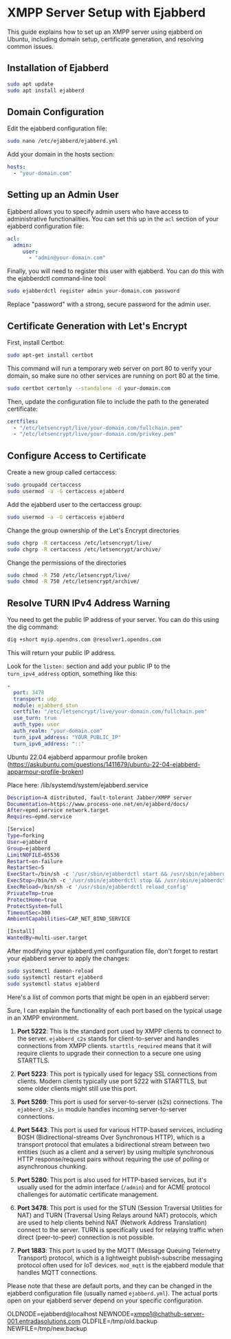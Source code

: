 # XMPP Server Setup with Ejabberd

This guide explains how to set up an XMPP server using ejabberd on Ubuntu, including domain setup, certificate generation, and resolving common issues.

## Installation of Ejabberd

```bash
sudo apt update
sudo apt install ejabberd
```

## Domain Configuration

Edit the ejabberd configuration file:

```bash
sudo nano /etc/ejabberd/ejabberd.yml
```

Add your domain in the hosts section:

```yaml
hosts:
  - "your-domain.com"
```

## Setting up an Admin User

Ejabberd allows you to specify admin users who have access to administrative functionalities. You can set this up in the `acl` section of your ejabberd configuration file:

```yaml
acl:
  admin:
     user:
       - "admin@your-domain.com"
```

Finally, you will need to register this user with ejabberd. You can do this with the ejabberdctl command-line tool:

```bash
sudo ejabberdctl register admin your-domain.com password
```

Replace "password" with a strong, secure password for the admin user.

## Certificate Generation with Let's Encrypt

First, install Certbot:

```bash
sudo apt-get install certbot
```

This command will run a temporary web server on port 80 to verify your domain, so make sure no other services are running on port 80 at the time.

```bash
sudo certbot certonly --standalone -d your-domain.com
```

Then, update the configuration file to include the path to the generated certificate:

```yaml
certfiles:
  - "/etc/letsencrypt/live/your-domain.com/fullchain.pem"
  - "/etc/letsencrypt/live/your-domain.com/privkey.pem"
```

## Configure Access to Certificate

Create a new group called certaccess:

```bash
sudo groupadd certaccess
sudo usermod -a -G certaccess ejabberd
```

Add the ejabberd user to the certaccess group:

```bash
sudo usermod -a -G certaccess ejabberd
```

Change the group ownership of the Let's Encrypt directories

```bash
sudo chgrp -R certaccess /etc/letsencrypt/live/
sudo chgrp -R certaccess /etc/letsencrypt/archive/
```

Change the permissions of the directories

```bash
sudo chmod -R 750 /etc/letsencrypt/live/
sudo chmod -R 750 /etc/letsencrypt/archive/
```

## Resolve TURN IPv4 Address Warning

You need to get the public IP address of your server. You can do this using the dig command:

```bash
dig +short myip.opendns.com @resolver1.opendns.com
```

This will return your public IP address.

Look for the `listen:` section and add your public IP to the `turn_ipv4_address` option, something like this:

```yaml
-
  port: 3478
  transport: udp
  module: ejabberd_stun
  certfile: "/etc/letsencrypt/live/your-domain.com/fullchain.pem"
  use_turn: true
  auth_type: user
  auth_realm: "your-domain.com"
  turn_ipv4_address: "YOUR_PUBLIC_IP"
  turn_ipv6_address: "::"
```

Ubuntu 22.04 ejabberd apparmour profile broken (<https://askubuntu.com/questions/1411679/ubuntu-22-04-ejabberd-apparmour-profile-broken>)

Place here: /lib/systemd/system/ejabberd.service

```bash
Description=A distributed, fault-tolerant Jabber/XMPP server
Documentation=https://www.process-one.net/en/ejabberd/docs/
After=epmd.service network.target
Requires=epmd.service

[Service]
Type=forking
User=ejabberd
Group=ejabberd
LimitNOFILE=65536
Restart=on-failure
RestartSec=5
ExecStart=/bin/sh -c '/usr/sbin/ejabberdctl start && /usr/sbin/ejabberdctl started'
ExecStop=/bin/sh -c '/usr/sbin/ejabberdctl stop && /usr/sbin/ejabberdctl stopped'
ExecReload=/bin/sh -c '/usr/sbin/ejabberdctl reload_config'
PrivateTmp=true
ProtectHome=true
ProtectSystem=full
TimeoutSec=300
AmbientCapabilities=CAP_NET_BIND_SERVICE

[Install]
WantedBy=multi-user.target
```

After modifying your ejabberd.yml configuration file, don't forget to restart your ejabberd server to apply the changes:

```bash
sudo systemctl daemon-reload
sudo systemctl restart ejabberd
sudo systemctl status ejabberd
```

Here's a list of common ports that might be open in an ejabberd server:

Sure, I can explain the functionality of each port based on the typical usage in an XMPP environment.

1. **Port 5222**: This is the standard port used by XMPP clients to connect to the server. `ejabberd_c2s` stands for client-to-server and handles connections from XMPP clients. `starttls_required` means that it will require clients to upgrade their connection to a secure one using STARTTLS.

2. **Port 5223**: This port is typically used for legacy SSL connections from clients. Modern clients typically use port 5222 with STARTTLS, but some older clients might still use this port.

3. **Port 5269**: This port is used for server-to-server (s2s) connections. The `ejabberd_s2s_in` module handles incoming server-to-server connections. 

4. **Port 5443**: This port is used for various HTTP-based services, including BOSH (Bidirectional-streams Over Synchronous HTTP), which is a transport protocol that emulates a bidirectional stream between two entities (such as a client and a server) by using multiple synchronous HTTP response/request pairs without requiring the use of polling or asynchronous chunking.

5. **Port 5280**: This port is also used for HTTP-based services, but it's usually used for the admin interface (`/admin`) and for ACME protocol challenges for automatic certificate management.

6. **Port 3478**: This port is used for the STUN (Session Traversal Utilities for NAT) and TURN (Traversal Using Relays around NAT) protocols, which are used to help clients behind NAT (Network Address Translation) connect to the server. TURN is specifically used for relaying traffic when direct (peer-to-peer) connection is not possible.

7. **Port 1883**: This port is used by the MQTT (Message Queuing Telemetry Transport) protocol, which is a lightweight publish-subscribe messaging protocol often used for IoT devices. `mod_mqtt` is the ejabberd module that handles MQTT connections.


Please note that these are default ports, and they can be changed in the ejabberd configuration file (usually named `ejabberd.yml`). The actual ports open on your ejabberd server depend on your specific configuration.

OLDNODE=ejabberd@localhost
NEWNODE=xmpp1@chathub-server-001.entradasolutions.com
OLDFILE=/tmp/old.backup
NEWFILE=/tmp/new.backup